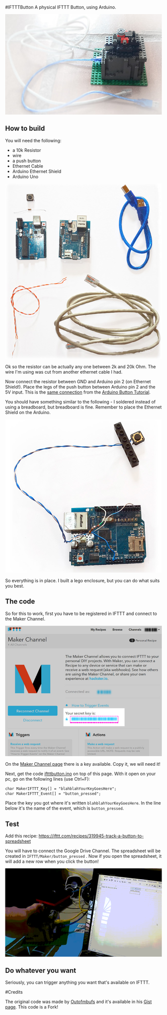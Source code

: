 #IFTTTButton
A physical IFTTT Button, using Arduino.

![End build](https://raw.githubusercontent.com/ericoporto/IFTTTButton/master/img/built.jpg)

How to build
------------

You will need the following:

* a 10k Resistor
* wire
* a push button
* Ethernet Cable
* Arduino Ethernet Shield
* Arduino Uno

![Materials](https://raw.githubusercontent.com/ericoporto/IFTTTButton/master/img/materials.jpg)

Ok so the resistor can be actually any one between 2k and 20k Ohm.
The wire I'm using was cut from another ethernet cable I had.

Now connect the resistor between GND and Arduino pin 2 (on Ethernet Shield!).
Place the legs of the push button between Arduino pin 2 and the 5V input.
This is the [same connection](https://www.arduino.cc/en/uploads/Tutorial/button_schem.png) from the [Arduino Button Tutorial](https://www.arduino.cc/en/Tutorial/Button).

You should have something similar to the following - I soldered instead of using a breadboard, but breadboard is fine.
Remember to place the Ethernet Shield on the Arduino.

![Done!](https://raw.githubusercontent.com/ericoporto/IFTTTButton/master/img/building.jpg)

So everything is in place. I built a lego enclosure, but you can do what suits you best.

The code
--------

So for this to work, first you have to be registered in IFTTT and connect to the Maker Channel.

![The Key from the Maker Channel on IFTTT](https://raw.githubusercontent.com/ericoporto/IFTTTButton/master/img/makerchannel.jpg)

On the [Maker Channel page](https://ifttt.com/maker) there is a key available. Copy it, we will need it!

Next, get the code [iftttbutton.ino](https://raw.githubusercontent.com/ericoporto/IFTTTButton/master/iftttbutton.ino) on top of this page. With it open on your pc, go on the following lines (use Ctrl+F):

    char MakerIFTTT_Key[] = "blahblahYourKeyGoesHere";
    char MakerIFTTT_Event[] = "button_pressed";

Place the key you got where it's written `blahblahYourKeyGoesHere`.
In the line below it's the name of the event, which is `button_pressed`.

Test
----

Add this recipe: https://ifttt.com/recipes/319945-track-a-button-to-spreadsheet

You will have to connect the Google Drive Channel. The spreadsheet will be created in `IFTTT/Maker/button_pressed` .
Now if you open the spreadsheet, it will add a new row when you click the button!

![it works!](https://raw.githubusercontent.com/ericoporto/IFTTTButton/master/img/itworksyey.gif)

Do whatever you want
--------------------

Seriously, you can trigger anything you want that's available on IFTTT.

#Credits

The original code was made by [Outofmbufs](https://github.com/outofmbufs) and it's
available in his [Gist page](https://gist.github.com/outofmbufs/d6ced37b49a484c495f0).
This code is a Fork!
